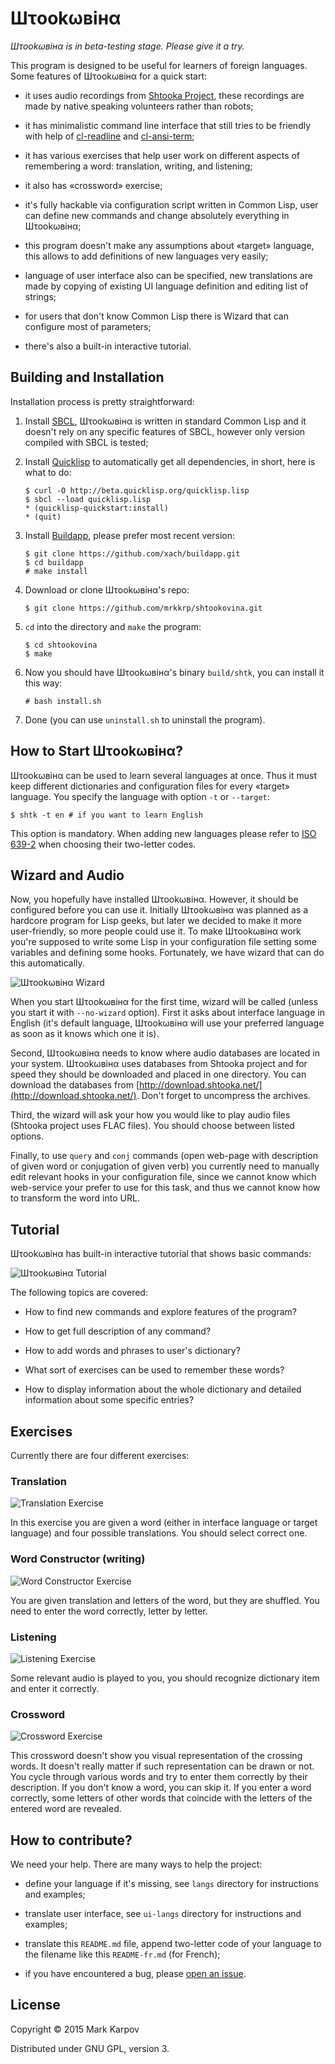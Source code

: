 # Шτookωвiнα

*Шτookωвiнα is in beta-testing stage. Please give it a try.*

This program is designed to be useful for learners of foreign
languages. Some features of Шτookωвiнα for a quick start:

* it uses audio recordings from [Shtooka Project](http://shtooka.net/),
  these recordings are made by native speaking volunteers rather than
  robots;

* it has minimalistic command line interface that still tries to be friendly
  with help of [cl-readline](https://github.com/mrkkrp/cl-readline) and
  [cl-ansi-term](https://github.com/mrkkrp/cl-ansi-term);

* it has various exercises that help user work on different aspects of
  remembering a word: translation, writing, and listening;

* it also has «crossword» exercise;

* it's fully hackable via configuration script written in Common Lisp, user
  can define new commands and change absolutely everything in Шτookωвiнα;

* this program doesn't make any assumptions about «target» language, this
  allows to add definitions of new languages very easily;

* language of user interface also can be specified, new translations are
  made by copying of existing UI language definition and editing list of
  strings;

* for users that don't know Common Lisp there is Wizard that can configure
  most of parameters;

* there's also a built-in interactive tutorial.

## Building and Installation

Installation process is pretty straightforward:

1. Install [SBCL](http://www.sbcl.org/), Шτookωвiнα is written in standard
   Common Lisp and it doesn't rely on any specific features of SBCL, however
   only version compiled with SBCL is tested;

2. Install [Quicklisp](http://www.quicklisp.org/) to automatically get all
   dependencies, in short, here is what to do:

   ```
   $ curl -O http://beta.quicklisp.org/quicklisp.lisp
   $ sbcl --load quicklisp.lisp
   * (quicklisp-quickstart:install)
   * (quit)
   ```

3. Install [Buildapp](http://www.xach.com/lisp/buildapp/), please prefer
   most recent version:

   ```
   $ git clone https://github.com/xach/buildapp.git
   $ cd buildapp
   # make install
   ```

4. Download or clone Шτookωвiнα's repo:

   ```
   $ git clone https://github.com/mrkkrp/shtookovina.git
   ```

5. `cd` into the directory and `make` the program:

   ```
   $ cd shtookovina
   $ make
   ```

6. Now you should have Шτookωвiнα's binary `build/shtk`, you can install it
   this way:

   ```
   # bash install.sh
   ```

7. Done (you can use `uninstall.sh` to uninstall the program).

## How to Start Шτookωвiнα?

Шτookωвiнα can be used to learn several languages at once. Thus it must keep
different dictionaries and configuration files for every «target»
language. You specify the language with option `-t` or `--target`:

```
$ shtk -t en # if you want to learn English
```

This option is mandatory. When adding new languages please refer to
[ISO 639-2](http://www.loc.gov/standards/iso639-2/php/code_list.php) when
choosing their two-letter codes.

## Wizard and Audio

Now, you hopefully have installed Шτookωвiнα. However, it should be
configured before you can use it. Initially Шτookωвiнα was planned as a
hardcore program for Lisp geeks, but later we decided to make it more
user-friendly, so more people could use it. To make Шτookωвiнα work you're
supposed to write some Lisp in your configuration file setting some
variables and defining some hooks. Fortunately, we have wizard that can do
this automatically.

![Шτookωвiнα Wizard](img/wizard.png)

When you start Шτookωвiнα for the first time, wizard will be called (unless
you start it with `--no-wizard` option). First it asks about interface
language in English (it's default language, Шτookωвiнα will use your
preferred language as soon as it knows which one it is).

Second, Шτookωвiнα needs to know where audio databases are located in your
system. Шτookωвiнα uses databases from Shtooka project and for speed they
should be downloaded and placed in one directory. You can download the
databases from
[http://download.shtooka.net/](http://download.shtooka.net/). Don't forget
to uncompress the archives.

Third, the wizard will ask your how you would like to play audio files
(Shtooka project uses FLAC files). You should choose between listed options.

Finally, to use `query` and `conj` commands (open web-page with description
of given word or conjugation of given verb) you currently need to manually
edit relevant hooks in your configuration file, since we cannot know which
web-service your prefer to use for this task, and thus we cannot know how to
transform the word into URL.

## Tutorial

Шτookωвiнα has built-in interactive tutorial that shows basic commands:

![Шτookωвiнα Tutorial](img/tutorial.png)

The following topics are covered:

* How to find new commands and explore features of the program?

* How to get full description of any command?

* How to add words and phrases to user's dictionary?

* What sort of exercises can be used to remember these words?

* How to display information about the whole dictionary and detailed
  information about some specific entries?

## Exercises

Currently there are four different exercises:

### Translation

![Translation Exercise](img/translation.png)

In this exercise you are given a word (either in interface language or
target language) and four possible translations. You should select correct
one.

### Word Constructor (writing)

![Word Constructor Exercise](img/constructor.png)

You are given translation and letters of the word, but they are
shuffled. You need to enter the word correctly, letter by letter.

### Listening

![Listening Exercise](img/listening.png)

Some relevant audio is played to you, you should recognize dictionary item
and enter it correctly.

### Crossword

![Crossword Exercise](img/crossword.png)

This crossword doesn't show you visual representation of the crossing
words. It doesn't really matter if such representation can be drawn or
not. You cycle through various words and try to enter them correctly by
their description. If you don't know a word, you can skip it. If you enter a
word correctly, some letters of other words that coincide with the letters
of the entered word are revealed.

## How to contribute?

We need your help. There are many ways to help the project:

* define your language if it's missing, see `langs` directory for
  instructions and examples;

* translate user interface, see `ui-langs` directory for instructions and
  examples;

* translate this `README.md` file, append two-letter code of your language
  to the filename like this `README-fr.md` (for French);

* if you have encountered a bug, please
  [open an issue](https://github.com/mrkkrp/shtookovina/issues).

## License

Copyright © 2015 Mark Karpov

Distributed under GNU GPL, version 3.
